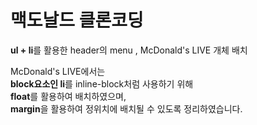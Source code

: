<h1>맥도날드 클론코딩</h1>
<p><strong>ul + li</strong>를 활용한 header의 menu , McDonald's LIVE 개체 배치 </p>
<p>McDonald's LIVE에서는<br>
  <strong>block요소인 li</strong>를 inline-block처럼 사용하기 위해 <br>
  <strong>float</strong>를 활용하여 배치하였으며, <br>
  <strong>margin</strong>을 활용하여 정위치에 배치될 수 있도록 정리하였습니다.
</p>
